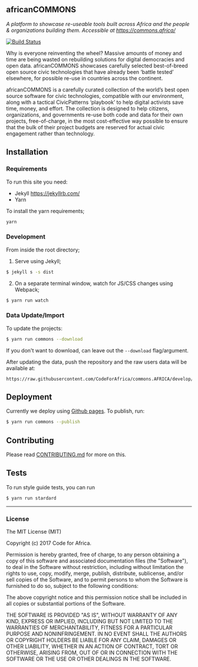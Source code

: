 africanCOMMONS
--------------

_A platform to showcase re-useable tools built across Africa and the people & organizations building them. Accessible at https://commons.africa/_

[![Build Status](https://travis-ci.org/CodeForAfrica/commons.AFRICA.svg)](https://travis-ci.org/CodeForAfrica/commons.AFRICA)

Why is everyone reinventing the wheel? Massive amounts of money and time are being wasted on rebuilding solutions for digital democracies and open data. africanCOMMONS showcases carefully selected best-of-breed open source civic technologies that have already been ‘battle tested’ elsewhere, for possible re-use in countries across the continent.

africanCOMMONS is a carefully curated collection of the world’s best open source software for civic technologies, compatible with our environment, along with a tactical CivicPatterns ‘playbook’ to help digital activists save time, money, and effort. The collection is designed to help citizens, organizations, and governments re-use both code and data for their own projects, free-of-charge, in the most cost-effective way possible to ensure that the bulk of their project budgets are reserved for actual civic engagement rather than technology.


## Installation

### Requirements

To run this site you need:

- Jekyll https://jekyllrb.com/
- Yarn

To install the yarn requirements;

```sh
yarn
```

### Development

From inside the root directory;

1. Serve using Jekyll;
```sh
$ jekyll s -s dist
```

2. On a separate terminal window, watch for JS/CSS changes using Webpack;
```sh
$ yarn run watch
```


### Data Update/Import

To update the projects:

```sh
$ yarn run commons --download
```

If you don't want to download, can leave out the `--download` flag/argument.

After updating the data, push the repository and the raw users data will be available at:

```
https://raw.githubusercontent.com/CodeForAfrica/commons.AFRICA/develop/dist/_data/users.csv
```


## Deployment

Currently we deploy using [Github pages](http://pages.github.com/). To publish, run:

```sh
$ yarn run commons --publish
```

## Contributing

Please read [CONTRIBUTING.md](CONTRIBUTING.md) for more on this.

## Tests

To run style guide tests, you can run

```sh
$ yarn run stardard
```

---

### License

The MIT License (MIT)

Copyright (c) 2017 Code for Africa.

Permission is hereby granted, free of charge, to any person obtaining a copy
of this software and associated documentation files (the "Software"), to deal
in the Software without restriction, including without limitation the rights
to use, copy, modify, merge, publish, distribute, sublicense, and/or sell
copies of the Software, and to permit persons to whom the Software is
furnished to do so, subject to the following conditions:

The above copyright notice and this permission notice shall be included in
all copies or substantial portions of the Software.

THE SOFTWARE IS PROVIDED "AS IS", WITHOUT WARRANTY OF ANY KIND, EXPRESS OR
IMPLIED, INCLUDING BUT NOT LIMITED TO THE WARRANTIES OF MERCHANTABILITY,
FITNESS FOR A PARTICULAR PURPOSE AND NONINFRINGEMENT. IN NO EVENT SHALL THE
AUTHORS OR COPYRIGHT HOLDERS BE LIABLE FOR ANY CLAIM, DAMAGES OR OTHER
LIABILITY, WHETHER IN AN ACTION OF CONTRACT, TORT OR OTHERWISE, ARISING FROM,
OUT OF OR IN CONNECTION WITH THE SOFTWARE OR THE USE OR OTHER DEALINGS IN
THE SOFTWARE.
